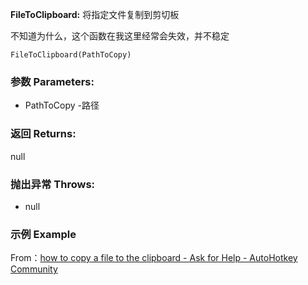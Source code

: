 **FileToClipboard:** 将指定文件复制到剪切板

不知道为什么，这个函数在我这里经常会失效，并不稳定

```autohotkey
FileToClipboard(PathToCopy)
```

### 参数 Parameters: 

- PathToCopy -路径

### 返回 Returns: 
null
### 抛出异常 Throws: 
- null
### 示例 Example

 From：[how to copy a file to the clipboard - Ask for Help - AutoHotkey Community](https://autohotkey.com/board/topic/23162-how-to-copy-a-file-to-the-clipboard/)

